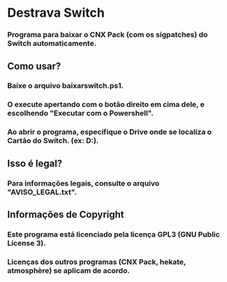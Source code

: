 # Destrava Switch
### Programa para baixar o CNX Pack (com os sigpatches) do Switch automaticamente.
## Como usar?
### Baixe o arquivo baixarswitch.ps1. 
### O execute apertando com o botão direito em cima dele, e escolhendo "Executar com o Powershell".
### Ao abrir o programa, especifique o Drive onde se localiza o Cartão do Switch. (ex: D:).
## Isso é legal?
### Para informações legais, consulte o arquivo "AVISO_LEGAL.txt". 
## Informações de Copyright
### Este programa está licenciado pela licença GPL3 (GNU Public License 3).
### Licenças dos outros programas (CNX Pack, hekate, atmosphère) se aplicam de acordo.
